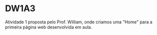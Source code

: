 # DW1A3

Atividade 1 proposta pelo Prof. William, onde criamos uma "Home" para a primeira página web desenvolvida em aula.
